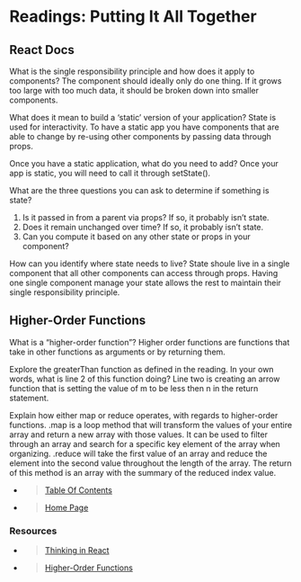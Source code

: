 # Readings: Putting It All Together

## React Docs

What is the single responsibility principle and how does it apply to components?
The component should ideally only do one thing. If it grows too large with too much data, it should be broken down into smaller components.

What does it mean to build a ‘static’ version of your application? State is used for interactivity. To have a static app you have components that are able to change by re-using other components by passing data through props.

Once you have a static application, what do you need to add?
Once your app is static, you will need to call it through setState().

What are the three questions you can ask to determine if something is state?

1. Is it passed in from a parent via props? If so, it probably isn’t state.
2. Does it remain unchanged over time? If so, it probably isn’t state.
3. Can you compute it based on any other state or props in your component?

How can you identify where state needs to live?
State shoule live in a single component that all other components can access through props. Having one single component manage your state allows the rest to maintain their single responsibility principle.

## Higher-Order Functions

What is a “higher-order function”?
Higher order functions are functions that take in other functions as arguments or by returning them.

Explore the greaterThan function as defined in the reading. In your own words, what is line 2 of this function doing?
Line two is creating an arrow function that is setting the value of m to be less then n in the return statement.

Explain how either map or reduce operates, with regards to higher-order functions.
.map is a loop method that will transform the values of your entire array and return a new array with those values. It can be used to filter through an array and search for a specific key element of the array when organizing.
.reduce will take the first value of an array and reduce the element into the second value throughout the length of the array.  The return of this method is an array with the summary of the reduced index value.

- > [Table Of Contents](READING-NOTES/README.md)

- > [Home Page](README.md)

### Resources

- > [Thinking in React](https://reactjs.org/docs/thinking-in-react.html)

- > [Higher-Order Functions](https://eloquentjavascript.net/05_higher_order.html#h_xxCc98lOBK)
